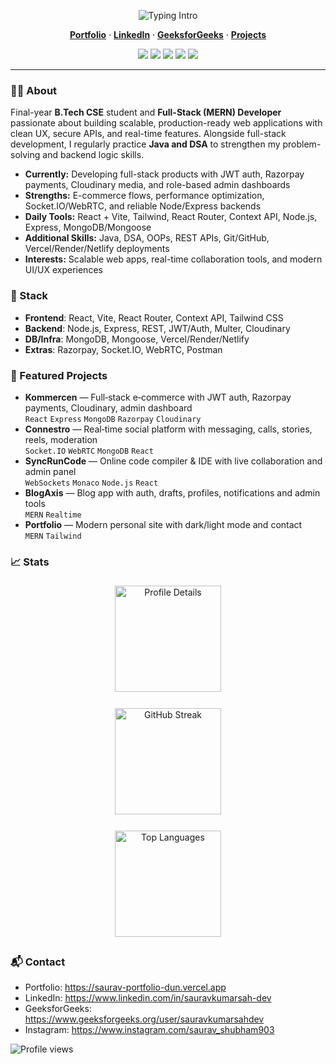 <!-- Centered Hero -->
<p align="center">
  <img src="https://readme-typing-svg.demolab.com?font=Inter&weight=700&size=28&duration=2800&pause=1000&color=22D3EE&center=true&vCenter=true&width=800&lines=Hi%2C+I'm+Saurav+Kumar+Sah;Full-Stack+(MERN)+Developer;Java+%26+DSA+Enthusiast;I+build+scalable+web+apps+%26+real-time+experiences" alt="Typing Intro" />
</p>


<p align="center">
  <a href="https://saurav-portfolio-dun.vercel.app"><b>Portfolio</b></a> ·
  <a href="https://www.linkedin.com/in/sauravkumarsah-dev"><b>LinkedIn</b></a> ·
  <a href="https://www.geeksforgeeks.org/user/sauravkumarsahdev/"><b>GeeksforGeeks</b></a> ·
  <a href="https://github.com/saurav-kumar-sah-dev?tab=repositories"><b>Projects</b></a>
</p>

<p align="center">
  <img src="https://img.shields.io/badge/MERN-111827?style=for-the-badge&logo=mongodb&logoColor=4ade80" />
  <img src="https://img.shields.io/badge/React-111827?style=for-the-badge&logo=react&logoColor=61DAFB" />
  <img src="https://img.shields.io/badge/Node.js-111827?style=for-the-badge&logo=node.js&logoColor=6DA55F" />
  <img src="https://img.shields.io/badge/Tailwind-111827?style=for-the-badge&logo=tailwindcss&logoColor=38BDF8" />
  <img src="https://img.shields.io/badge/MongoDB-111827?style=for-the-badge&logo=mongodb&logoColor=4ade80" />
</p>

---

### 👨‍💻 About  
Final-year **B.Tech CSE** student and **Full-Stack (MERN) Developer** passionate about building scalable, production-ready web applications with clean UX, secure APIs, and real-time features. Alongside full-stack development, I regularly practice **Java and DSA** to strengthen my problem-solving and backend logic skills.  

- **Currently:** Developing full-stack products with JWT auth, Razorpay payments, Cloudinary media, and role-based admin dashboards  
- **Strengths:** E-commerce flows, performance optimization, Socket.IO/WebRTC, and reliable Node/Express backends  
- **Daily Tools:** React + Vite, Tailwind, React Router, Context API, Node.js, Express, MongoDB/Mongoose  
- **Additional Skills:** Java, DSA, OOPs, REST APIs, Git/GitHub, Vercel/Render/Netlify deployments  
- **Interests:** Scalable web apps, real-time collaboration tools, and modern UI/UX experiences  



### 🧰 Stack
- **Frontend**: React, Vite, React Router, Context API, Tailwind CSS
- **Backend**: Node.js, Express, REST, JWT/Auth, Multer, Cloudinary
- **DB/Infra**: MongoDB, Mongoose, Vercel/Render/Netlify
- **Extras**: Razorpay, Socket.IO, WebRTC, Postman

### 🚀 Featured Projects
- **Kommercen** — Full‑stack e‑commerce with JWT auth, Razorpay payments, Cloudinary, admin dashboard  
  `React` `Express` `MongoDB` `Razorpay` `Cloudinary`
- **Connestro** — Real‑time social platform with messaging, calls, stories, reels, moderation  
  `Socket.IO` `WebRTC` `MongoDB` `React`
- **SyncRunCode** — Online code compiler & IDE with live collaboration and admin panel  
  `WebSockets` `Monaco` `Node.js` `React`
- **BlogAxis** — Blog app with auth, drafts, profiles, notifications and admin tools  
  `MERN` `Realtime`
- **Portfolio** — Modern personal site with dark/light mode and contact  
  `MERN` `Tailwind`

### 📈 Stats
<div align="center">

  <img 
    src="https://github-profile-summary-cards.vercel.app/api/cards/profile-details?username=saurav-kumar-sah-dev&theme=tokyonight" 
    alt="Profile Details" 
    height="170" 
    style="margin: 6px;"
  />

  <a href="https://git.io/streak-stats">
    <img 
      src="https://github-readme-streak-stats.herokuapp.com?user=saurav-kumar-sah-dev&theme=tokyonight&hide_border=true" 
      alt="GitHub Streak" 
      height="170" 
      style="margin: 6px;"
    />
  </a>

  <img 
    src="https://github-profile-summary-cards.vercel.app/api/cards/most-commit-language?username=saurav-kumar-sah-dev&theme=tokyonight" 
    alt="Top Languages" 
    height="170" 
    style="margin: 6px;"
  />

</div>



### 📬 Contact
- Portfolio: https://saurav-portfolio-dun.vercel.app
- LinkedIn: https://www.linkedin.com/in/sauravkumarsah-dev
- GeeksforGeeks: https://www.geeksforgeeks.org/user/sauravkumarsahdev
- Instagram: https://www.instagram.com/saurav_shubham903

<p align="left">
  <img src="https://komarev.com/ghpvc/?username=saurav-kumar-sah-dev&style=flat-square&color=0ea5e9" alt="Profile views" />
</p>
